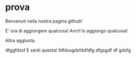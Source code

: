 # prova

Benvenuti nella nostra pagina github!

E' ora di aggiungere qualcosa!
Anch'io aggiungo qualcosa!

Altra aggiunta.

dfggfdssf
E senti questa!
fdfdssgdsfddfdfg
dfgsgdf
df
gdsfg
